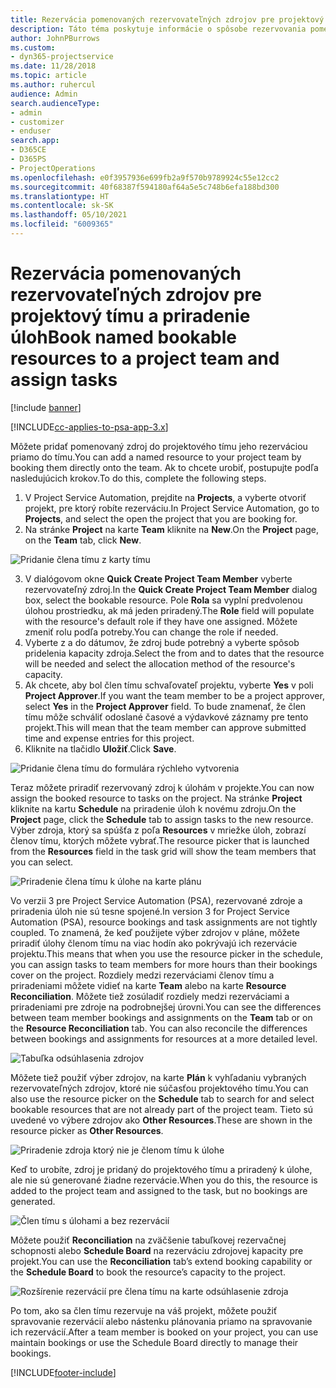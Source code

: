 ```yaml
---
title: Rezervácia pomenovaných rezervovateľných zdrojov pre projektový tímu a priradenie úloh
description: Táto téma poskytuje informácie o spôsobe rezervovania pomenovaných zdrojov pre projektové tímy a ich priradenia k úlohám.
author: JohnPBurrows
ms.custom:
- dyn365-projectservice
ms.date: 11/28/2018
ms.topic: article
ms.author: ruhercul
audience: Admin
search.audienceType:
- admin
- customizer
- enduser
search.app:
- D365CE
- D365PS
- ProjectOperations
ms.openlocfilehash: e0f3957936e699fb2a9f570b9789924c55e12cc2
ms.sourcegitcommit: 40f68387f594180af64a5e5c748b6efa188bd300
ms.translationtype: HT
ms.contentlocale: sk-SK
ms.lasthandoff: 05/10/2021
ms.locfileid: "6009365"
---
```

# <a name="book-named-bookable-resources-to-a-project-team-and-assign-tasks"></a><span data-ttu-id="7faa0-103">Rezervácia pomenovaných rezervovateľných zdrojov pre projektový tímu a priradenie úloh</span><span class="sxs-lookup"><span data-stu-id="7faa0-103">Book named bookable resources to a project team and assign tasks</span></span> 

[!include [banner](../includes/psa-now-project-operations.md)]

[!INCLUDE[cc-applies-to-psa-app-3.x](../includes/cc-applies-to-psa-app-3x.md)]

<span data-ttu-id="7faa0-104">Môžete pridať pomenovaný zdroj do projektového tímu jeho rezerváciou priamo do tímu.</span><span class="sxs-lookup"><span data-stu-id="7faa0-104">You can  add a named resource to your project team by booking them directly onto the team.</span></span> <span data-ttu-id="7faa0-105">Ak to chcete urobiť, postupujte podľa nasledujúcich krokov.</span><span class="sxs-lookup"><span data-stu-id="7faa0-105">To do this, complete the following steps.</span></span>

1. <span data-ttu-id="7faa0-106">V Project Service Automation, prejdite na **Projects**, a vyberte otvoriť projekt, pre ktorý robíte rezerváciu.</span><span class="sxs-lookup"><span data-stu-id="7faa0-106">In  Project Service Automation, go to **Projects**, and select the open the project that you are booking for.</span></span>
2. <span data-ttu-id="7faa0-107">Na stránke **Project** na karte **Team** kliknite na **New**.</span><span class="sxs-lookup"><span data-stu-id="7faa0-107">On the **Project** page, on the **Team** tab, click **New**.</span></span> 

![Pridanie člena tímu z karty tímu](media/RM-how-to-1.png)

3. <span data-ttu-id="7faa0-109">V dialógovom okne **Quick Create Project Team Member** vyberte rezervovateľný zdroj.</span><span class="sxs-lookup"><span data-stu-id="7faa0-109">In the **Quick Create Project Team Member** dialog box, select the bookable resource.</span></span> <span data-ttu-id="7faa0-110">Pole **Rola** sa vyplní predvolenou úlohou prostriedku, ak má jeden priradený.</span><span class="sxs-lookup"><span data-stu-id="7faa0-110">The **Role** field will populate with the resource's default role if they have one assigned.</span></span> <span data-ttu-id="7faa0-111">Môžete zmeniť rolu podľa potreby.</span><span class="sxs-lookup"><span data-stu-id="7faa0-111">You can change the role if needed.</span></span> 
4. <span data-ttu-id="7faa0-112">Vyberte z a do dátumov, že zdroj bude potrebný a vyberte spôsob pridelenia kapacity zdroja.</span><span class="sxs-lookup"><span data-stu-id="7faa0-112">Select the from and to dates that the resource will be needed and select the allocation method of the resource's capacity.</span></span> 
5. <span data-ttu-id="7faa0-113">Ak chcete, aby bol člen tímu schvaľovateľ projektu, vyberte **Yes** v poli **Project Approver**.</span><span class="sxs-lookup"><span data-stu-id="7faa0-113">If you want the team member to be a project approver, select **Yes** in the **Project Approver** field.</span></span> <span data-ttu-id="7faa0-114">To bude znamenať, že člen tímu môže schváliť odoslané časové a výdavkové záznamy pre tento projekt.</span><span class="sxs-lookup"><span data-stu-id="7faa0-114">This will mean that the team member can approve submitted time and expense entries for this project.</span></span> 
6. <span data-ttu-id="7faa0-115">Kliknite na tlačidlo **Uložiť**.</span><span class="sxs-lookup"><span data-stu-id="7faa0-115">Click **Save**.</span></span>

![Pridanie člena tímu do formulára rýchleho vytvorenia](media/RM-how-to-2.png)


<span data-ttu-id="7faa0-117">Teraz môžete priradiť rezervovaný zdroj k úlohám v projekte.</span><span class="sxs-lookup"><span data-stu-id="7faa0-117">You can now assign the booked resource to tasks on the project.</span></span> <span data-ttu-id="7faa0-118">Na stránke **Project** kliknite na kartu **Schedule** na priradenie úloh k novému zdroju.</span><span class="sxs-lookup"><span data-stu-id="7faa0-118">On the **Project** page, click the **Schedule** tab to assign tasks to the new resource.</span></span> <span data-ttu-id="7faa0-119">Výber zdroja, ktorý sa spúšťa z poľa **Resources** v mriežke úloh, zobrazí členov tímu, ktorých môžete vybrať.</span><span class="sxs-lookup"><span data-stu-id="7faa0-119">The resource picker that is launched from the **Resources** field in the task grid will show the team members that you can select.</span></span>

![Priradenie člena tímu k úlohe na karte plánu](media/RM-how-to-3.png)

<span data-ttu-id="7faa0-121">Vo verzii 3 pre Project Service Automation (PSA), rezervované zdroje a priradenia úloh nie sú tesne spojené.</span><span class="sxs-lookup"><span data-stu-id="7faa0-121">In version 3 for Project Service Automation (PSA), resource bookings and task assignments are not tightly coupled.</span></span> <span data-ttu-id="7faa0-122">To znamená, že keď použijete výber zdrojov v pláne, môžete priradiť úlohy členom tímu na viac hodín ako pokrývajú ich rezervácie projektu.</span><span class="sxs-lookup"><span data-stu-id="7faa0-122">This means that when you use the resource picker in the schedule, you can assign tasks to team members for more hours than their bookings cover on the project.</span></span>
<span data-ttu-id="7faa0-123">Rozdiely medzi rezerváciami členov tímu a priradeniami môžete vidieť na karte **Team** alebo na karte **Resource Reconciliation**. Môžete tiež zosúladiť rozdiely medzi rezerváciami a priradeniami pre zdroje na podrobnejšej úrovni.</span><span class="sxs-lookup"><span data-stu-id="7faa0-123">You can see the differences between team member bookings and assignments on the **Team** tab or on the **Resource Reconciliation** tab. You can also reconcile the differences between bookings and assignments for resources at a more detailed level.</span></span>

![Tabuľka odsúhlasenia zdrojov](media/RM-how-to-4.png)

<span data-ttu-id="7faa0-125">Môžete tiež použiť výber zdrojov, na karte **Plán** k vyhľadaniu vybraných rezervovateľných zdrojov, ktoré nie súčasťou projektového tímu.</span><span class="sxs-lookup"><span data-stu-id="7faa0-125">You can also use the resource picker on the **Schedule** tab to search for and select bookable resources that are not already part of the project team.</span></span> <span data-ttu-id="7faa0-126">Tieto sú uvedené vo výbere zdrojov ako **Other Resources**.</span><span class="sxs-lookup"><span data-stu-id="7faa0-126">These are shown in the resource picker as **Other Resources**.</span></span>

![Priradenie zdroja ktorý nie je členom tímu k úlohe](media/RM-how-to-5.png)

<span data-ttu-id="7faa0-128">Keď to urobíte, zdroj je pridaný do projektového tímu a priradený k úlohe, ale nie sú generované žiadne rezervácie.</span><span class="sxs-lookup"><span data-stu-id="7faa0-128">When you do this, the resource is added to the project team and assigned to the task, but no bookings are generated.</span></span>

![Člen tímu s úlohami a bez rezervácií](media/RM-how-to-6.png)

<span data-ttu-id="7faa0-130">Môžete použiť **Reconciliation** na zväčšenie tabuľkovej rezervačnej schopnosti alebo **Schedule Board** na rezerváciu zdrojovej kapacity pre projekt.</span><span class="sxs-lookup"><span data-stu-id="7faa0-130">You can use the **Reconciliation** tab’s extend booking capability or the **Schedule Board** to book the resource’s capacity to the project.</span></span>

![Rozšírenie rezervácií pre člena tímu na karte odsúhlasenie zdroja](media/RM-how-to-7.png)

<span data-ttu-id="7faa0-132">Po tom, ako sa člen tímu rezervuje na váš projekt, môžete použiť spravovanie rezervácií alebo nástenku plánovania priamo na spravovanie ich rezervácií.</span><span class="sxs-lookup"><span data-stu-id="7faa0-132">After a team member is booked on your project, you can use maintain bookings or use the Schedule Board directly to manage their bookings.</span></span>


[!INCLUDE[footer-include](../includes/footer-banner.md)]